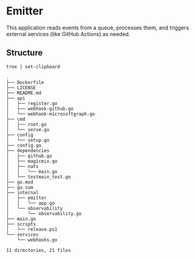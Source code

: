 # Emitter

This application reads events from a queue, processes them, and triggers external services (like GitHub Actions) as needed.

## Structure

```
tree | set-clipboard

.
├── Dockerfile
├── LICENSE
├── README.md
├── api
│   ├── register.go
│   ├── webhook-github.go
│   └── webhook-microsoftgraph.go
├── cmd
│   ├── root.go
│   └── serve.go
├── config
│   └── setup.go
├── config.go
├── dependencies
│   ├── github.go
│   ├── magicmix.go
│   ├── nats
│   │   └── main.go
│   └── testmain_test.go
├── go.mod
├── go.sum
├── internal
│   ├── emitter
│   │   └── app.go
│   └── observability
│       └── observability.go
├── main.go
├── scripts
│   └── release.ps1
└── services
    └── webhooks.go

11 directories, 21 files
```
